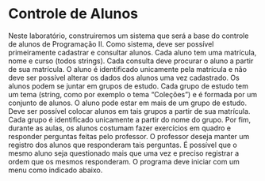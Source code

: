# Controle de Alunos

Neste laboratório, construiremos um sistema que será a base do controle de alunos de Programação II. Como sistema, deve ser possível primeiramente cadastrar e consultar alunos. Cada aluno tem uma matrícula, nome e curso (todos strings). Cada consulta deve procurar o aluno a partir de sua matrícula. O aluno é identificado unicamente pela matrícula e não deve ser possível alterar os dados dos alunos uma vez cadastrado.
Os alunos podem se juntar em grupos de estudo. Cada grupo de estudo tem um tema (string, como por exemplo o tema “Coleções”) e é formada por um conjunto de alunos. O aluno pode estar em mais de um grupo de estudo. Deve ser possível colocar alunos em tais grupos a partir de sua matrícula. Cada grupo é identificado unicamente a partir do nome do grupo.
Por fim, durante as aulas, os alunos costumam fazer exercícios em quadro e responder perguntas feitas pelo professor. O professor deseja manter um registro dos alunos que responderam tais perguntas. É possível que o mesmo aluno seja questionado mais que uma vez e preciso registrar a ordem que os mesmos responderam.
O programa deve iniciar com um menu como indicado abaixo.
